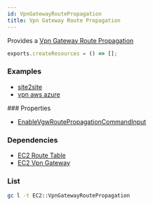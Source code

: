 ```yaml
---
id: VpnGatewayRoutePropagation
title: Vpn Gateway Route Propagation
---
```


Provides a [Vpn Gateway Route Propagation](https://console.aws.amazon.com/vpc/home?#VpnGateways:)

```js
exports.createResources = () => [];
```

### Examples

- [site2site](https://github.com/grucloud/grucloud/blob/main/examples/aws/EC2/site2site)
- [vpn aws azure](https://github.com/grucloud/grucloud/blob/main/examples/cross-cloud/vpn-aws-azure)

### Properties

- [EnableVgwRoutePropagationCommandInput](https://docs.aws.amazon.com/AWSJavaScriptSDK/v3/latest/clients/client-ec2/interfaces/enablevgwroutepropagationcommandinput.html)

### Dependencies

- [EC2 Route Table](./RouteTable.md)
- [EC2 Vpn Gateway](./VpnGateway.md)

### List

```sh
gc l -t EC2::VpnGatewayRoutePropagation
```

```txt

```
